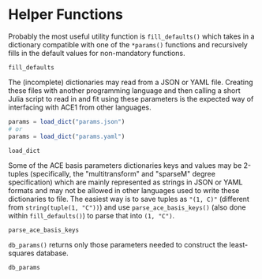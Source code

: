 # Helper Functions

Probably the most useful utility function is `fill_defaults()` which takes in a dictionary compatible with one of the `*params()` functions and recursively fills in the default values for non-mandatory functions. 

```@docs
fill_defaults
```

The (incomplete) dictionaries may read from a JSON or YAML file. Creating these files with another programming language and then calling a short Julia script to read in and fit using these parameters is the expected way of interfacing with ACE1 from other languages. 

```julia
params = load_dict("params.json")
# or 
params = load_dict("params.yaml")
```

```@docs
load_dict
```

Some of the ACE basis parameters dictionaries keys and values may be 2-tuples (specifically, the "multitransform" and "sparseM" degree specification) which are mainly represented as strings in JSON or YAML formats and may not be allowed in other languages used to write these dictionaries to file. The easiest way is to save tuples as ```"(1, C)"``` (different from ```string(tuple(1, "C"))```) and use `parse_ace_basis_keys()` (also done within `fill_defaults()`) to parse that into ```(1, "C")```. 

```@docs
parse_ace_basis_keys
```

`db_params()` returns only those parameters needed to construct the least-squares database. 

```@docs
db_params
```